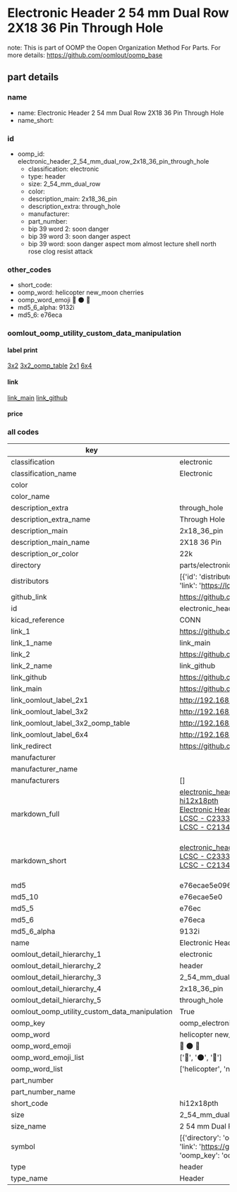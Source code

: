 # Electronic Header 2 54 mm Dual Row 2X18 36 Pin Through Hole  

note: This is part of OOMP the Oopen Organization Method For Parts. For more details: https://github.com/oomlout/oomp_base

##  part details
  







### name
* name: Electronic Header 2 54 mm Dual Row 2X18 36 Pin Through Hole
* name_short: 
### id
* oomp_id: electronic_header_2_54_mm_dual_row_2x18_36_pin_through_hole
  * classification: electronic
  * type: header
  * size: 2_54_mm_dual_row
  * color: 
  * description_main: 2x18_36_pin
  * description_extra: through_hole
  * manufacturer: 
  * part_number: 
  * bip 39 word 2: soon danger
  * bip 39 word 3: soon danger aspect
  * bip 39 word: soon danger aspect mom almost lecture shell north rose clog resist attack

### other_codes
* short_code: 
* oomp_word: helicopter new_moon cherries
* oomp_word_emoji :helicopter: :new_moon: :cherries:
* md5_6_alpha: 9132i
* md5_6: e76eca






### oomlout_oomp_utility_custom_data_manipulation
#### label print
[3x2](http://192.168.1.245:1112/?label=oomp%209132i)
[3x2_oomp_table](http://192.168.1.108:1112/?label=oomp%209132i)
[2x1](http://192.168.1.242:1112/?label=oomp%209132i)
[6x4](http://192.168.1.55:1112/?label=oomp%209132i)    

#### link

[link_main](https://github.com/oomlout/oomlout_oomp_version_1_messy/tree/main/parts/electronic_header_2_54_mm_dual_row_2x18_36_pin_through_hole) [link_github](https://github.com/oomlout/oomlout_oomp_version_1_messy/tree/main/parts/electronic_header_2_54_mm_dual_row_2x18_36_pin_through_hole)                             

#### price







### all codes 
| key | value |  
| --- | --- |  
| classification | electronic |  
| classification_name | Electronic |  
| color |  |  
| color_name |  |  
| description_extra | through_hole |  
| description_extra_name | Through Hole |  
| description_main | 2x18_36_pin |  
| description_main_name | 2X18 36 Pin |  
| description_or_color | 22k |  
| directory | parts/electronic_header_2_54_mm_dual_row_2x18_36_pin_through_hole |  
| distributors | [{'id': 'distributor_lcsc', 'link': 'https://lcsc.com/product-detail/C2333.html', 'name': 'LCSC', 'part_number': 'C2333'}, {'id': 'distributor_lcsc', 'link': 'https://lcsc.com/product-detail/C213462.html', 'name': 'LCSC', 'part_number': 'C213462'}] |  
| github_link | https://github.com/oomlout/oomlout_oomp_part_src/tree/main/parts/electronic_header_2_54_mm_dual_row_2x18_36_pin_through_hole |  
| id | electronic_header_2_54_mm_dual_row_2x18_36_pin_through_hole |  
| kicad_reference | CONN |  
| link_1 | https://github.com/oomlout/oomlout_oomp_version_1_messy/tree/main/parts/electronic_header_2_54_mm_dual_row_2x18_36_pin_through_hole |  
| link_1_name | link_main |  
| link_2 | https://github.com/oomlout/oomlout_oomp_version_1_messy/tree/main/parts/electronic_header_2_54_mm_dual_row_2x18_36_pin_through_hole |  
| link_2_name | link_github |  
| link_github | https://github.com/oomlout/oomlout_oomp_version_1_messy/tree/main/parts/electronic_header_2_54_mm_dual_row_2x18_36_pin_through_hole |  
| link_main | https://github.com/oomlout/oomlout_oomp_version_1_messy/tree/main/parts/electronic_header_2_54_mm_dual_row_2x18_36_pin_through_hole |  
| link_oomlout_label_2x1 | http://192.168.1.242:1112/?label=oomp%209132i |  
| link_oomlout_label_3x2 | http://192.168.1.245:1112/?label=oomp%209132i |  
| link_oomlout_label_3x2_oomp_table | http://192.168.1.108:1112/?label=oomp%209132i |  
| link_oomlout_label_6x4 | http://192.168.1.55:1112/?label=oomp%209132i |  
| link_redirect | https://github.com/oomlout/oomlout_oomp_version_1_messy/tree/main/parts/electronic_header_2_54_mm_dual_row_2x18_36_pin_through_hole |  
| manufacturer |  |  
| manufacturer_name |  |  
| manufacturers | [] |  
| markdown_full | [electronic_header_2_54_mm_dual_row_2x18_36_pin_through_hole](none)<br>[hi12x18pth](none)<br>[Electronic Header 2 54 Mm Dual Row 2X18 36 Pin Through Hole](none)<br>[LCSC - C2333<br>](https://lcsc.com/product-detail/C2333.html)[LCSC - C213462<br>](https://lcsc.com/product-detail/C213462.html)<br> |  
| markdown_short | [electronic_header_2_54_mm_dual_row_2x18_36_pin_through_hole](none)<br>[LCSC - C2333<br>](https://lcsc.com/product-detail/C2333.html)[LCSC - C213462<br>](https://lcsc.com/product-detail/C213462.html)<br> |  
| md5 | e76ecae5e09658adfc0368ec1acdde7a |  
| md5_10 | e76ecae5e0 |  
| md5_5 | e76ec |  
| md5_6 | e76eca |  
| md5_6_alpha | 9132i |  
| name | Electronic Header 2 54 mm Dual Row 2X18 36 Pin Through Hole |  
| oomlout_detail_hierarchy_1 | electronic |  
| oomlout_detail_hierarchy_2 | header |  
| oomlout_detail_hierarchy_3 | 2_54_mm_dual_row |  
| oomlout_detail_hierarchy_4 | 2x18_36_pin |  
| oomlout_detail_hierarchy_5 | through_hole |  
| oomlout_oomp_utility_custom_data_manipulation | True |  
| oomp_key | oomp_electronic_header_2_54_mm_dual_row_2x18_36_pin_through_hole |  
| oomp_word | helicopter new_moon cherries |  
| oomp_word_emoji | :helicopter: :new_moon: :cherries: |  
| oomp_word_emoji_list | [':helicopter:', ':new_moon:', ':cherries:'] |  
| oomp_word_list | ['helicopter', 'new_moon', 'cherries'] |  
| part_number |  |  
| part_number_name |  |  
| short_code | hi12x18pth |  
| size | 2_54_mm_dual_row |  
| size_name | 2 54 mm Dual Row |  
| symbol | [{'directory': 'oomlout_oomp_symbol_bot/symbols/kicad_connector_generic_conn_02x18_odd_even//working/working.kicad_sym', 'index': 0, 'link': 'https://github.com/oomlout/oomlout_oomp_symbol_bot/tree/main/symbols/kicad_connector_generic_conn_02x18_odd_even', 'oomp_key': 'oomp_kicad_connector_generic_conn_02x18_odd_even'}] |  
| type | header |  
| type_name | Header |  

